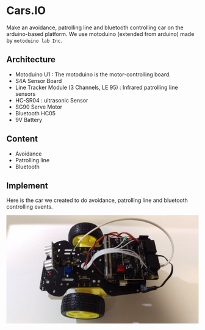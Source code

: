 # Cars.IO



Make an avoidance, patrolling line and bluetooth controlling car on the arduino-based platform. We use motoduino (extended from arduino) made by `motoduino lab Inc.` 



## Architecture



* Motoduino U1 : The motoduino is the motor-controlling board. 
* S4A Sensor Board
* Line Tracker Module (3 Channels, LE 95) : Infrared patrolling line sensors
* HC-SR04 : ultrasonic Sensor  
* SG90 Serve Motor
* Bluetooth HC05
* 9V Battery



## Content



* Avoidance
* Patrolling line
* Bluetooth



## Implement



Here is the car we created to do avoidance, patrolling line and bluetooth controlling events.

![](./images/autocar.jpg)